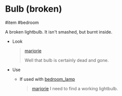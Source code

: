 # Bulb (broken)

#item #bedroom 

A broken lightbulb. It isn't smashed, but burnt inside.

- Look

  > [marjorie](characters/marjorie.md)
  >
  > Well that bulb is certainly dead and gone.

- Use

  - If used with [bedroom_lamp](items/bedroom_lamp.md)

    > [marjorie](characters/marjorie.md)
    > I need to find a working lightbulb.